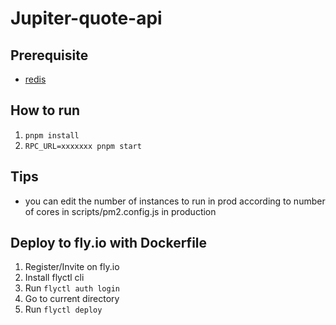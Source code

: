 # Jupiter-quote-api

## Prerequisite
- [redis](https://redis.io/docs/getting-started/installation/install-redis-on-mac-os/)

## How to run
1. `pnpm install`
2. `RPC_URL=xxxxxxx pnpm start`

## Tips
- you can edit the number of instances to run in prod according to number of cores in scripts/pm2.config.js in production

## Deploy to fly.io with Dockerfile
1. Register/Invite on fly.io
2. Install flyctl cli
3. Run `flyctl auth login`
4. Go to current directory
5. Run `flyctl deploy`

